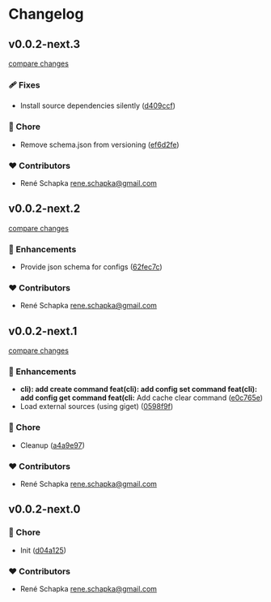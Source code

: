 # Changelog

## v0.0.2-next.3

[compare changes](https://github.com/schapka/fledge/compare/v0.0.2-next.2...v0.0.2-next.3)

### 🩹 Fixes

- Install source dependencies silently ([d409ccf](https://github.com/schapka/fledge/commit/d409ccf))

### 🏡 Chore

- Remove schema.json from versioning ([ef6d2fe](https://github.com/schapka/fledge/commit/ef6d2fe))

### ❤️ Contributors

- René Schapka <rene.schapka@gmail.com>

## v0.0.2-next.2

[compare changes](https://github.com/schapka/fledge/compare/v0.0.2-next.1...v0.0.2-next.2)

### 🚀 Enhancements

- Provide json schema for configs ([62fec7c](https://github.com/schapka/fledge/commit/62fec7c))

### ❤️ Contributors

- René Schapka <rene.schapka@gmail.com>

## v0.0.2-next.1

[compare changes](https://github.com/schapka/fledge/compare/v0.0.2-next.0...v0.0.2-next.1)

### 🚀 Enhancements

- **cli): add create command feat(cli): add config set command feat(cli): add config get command feat(cli:** Add cache clear command ([e0c765e](https://github.com/schapka/fledge/commit/e0c765e))
- Load external sources (using giget) ([0598f9f](https://github.com/schapka/fledge/commit/0598f9f))

### 🏡 Chore

- Cleanup ([a4a9e97](https://github.com/schapka/fledge/commit/a4a9e97))

### ❤️ Contributors

- René Schapka <rene.schapka@gmail.com>

## v0.0.2-next.0

### 🏡 Chore

- Init ([d04a125](https://github.com/schapka/fledge/commit/d04a125))

### ❤️ Contributors

- René Schapka <rene.schapka@gmail.com>
